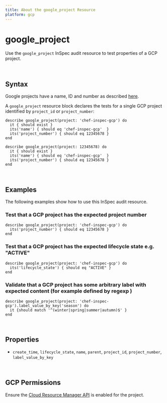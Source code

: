 ```yaml
---
title: About the google_project Resource
platform: gcp
---
```


# google\_project

Use the `google_project` InSpec audit resource to test properties of a GCP project.  

<br>

## Syntax

Google projects have a name, ID and number as described [here](https://cloud.google.com/resource-manager/docs/creating-managing-projects#identifying_projects).

A `google_project` resource block declares the tests for a single GCP project identified by `project_id` or `project_number`:

    describe google_project(project: 'chef-inspec-gcp') do
      it { should exist }
      its('name') { should eq 'chef-inspec-gcp'  }
      its('project_number') { should eq 12345678 }
    end

    describe google_project(project: 12345678) do
      it { should exist }
      its('name') { should eq 'chef-inspec-gcp'  }
      its('project_number') { should eq 12345678 }
    end

<br>

## Examples

The following examples show how to use this InSpec audit resource.

### Test that a GCP project has the expected project number

    describe google_project(project: 'chef-inspec-gcp') do
      its('project_number') { should eq 12345678 }
    end

### Test that a GCP project has the expected lifecycle state e.g. "ACTIVE"

    describe google_project(project: 'chef-inspec-gcp') do
      its('lifecycle_state') { should eq "ACTIVE" }
    end

### Validate that a GCP project has some arbitrary label with expected content (for example defined by regexp )

    describe google_project(project: 'chef-inspec-gcp').label_value_by_key('season') do
      it {should match '^(winter|spring|summer|autumn)$' }
    end

<br>

## Properties

*  `create_time`, `lifecycle_state`, `name`, `parent`, `project_id`, `project_number`, `label_value_by_key`

<br>


## GCP Permissions

Ensure the [Cloud Resource Manager API](https://console.cloud.google.com/apis/library/cloudresourcemanager.googleapis.com/) is enabled for the project.